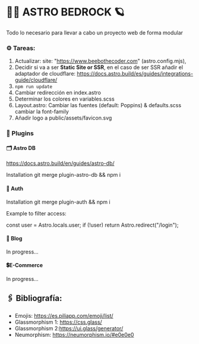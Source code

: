 # 👨‍🚀 ASTRO BEDROCK 🪐

Todo lo necesario para llevar a cabo un proyecto web de forma modular

### ⚙️ Tareas:

1.  Actualizar: site: "https://www.beebothecoder.com" (astro.config.mjs),
2.  Decidir si va a ser **Static Site or SSR**, en el caso de ser SSR añadir el adaptador de cloudflare: https://docs.astro.build/es/guides/integrations-guide/cloudflare/
3.  ` npm run update 	`
4.  Cambiar redirección en index.astro
5.  Determinar los colores en variables.scss
6.  Layout.astro: Cambiar las fuentes (default: Poppins) & defaults.scss cambiar la font-family
7.  Añadir logo a public/assets/favicon.svg

### 🧩 Plugins

#### 🗂️ Astro DB

https://docs.astro.build/en/guides/astro-db/

Installation git merge plugin-astro-db && npm i

#### 🪪 Auth

Installation git merge plugin-auth && npm i

Example to filter access:

const user = Astro.locals.user;
if (!user) return Astro.redirect("/login");

#### 📖 Blog

In progress...

#### 💲E-Commerce

In progress...

## 🖇️ Bibliografía:

- Emojis: https://es.piliapp.com/emoji/list/
- Glassmorphism 1: https://css.glass/
- Glassmorphism 2:https://ui.glass/generator/
- Neumorphism: https://neumorphism.io/#e0e0e0
